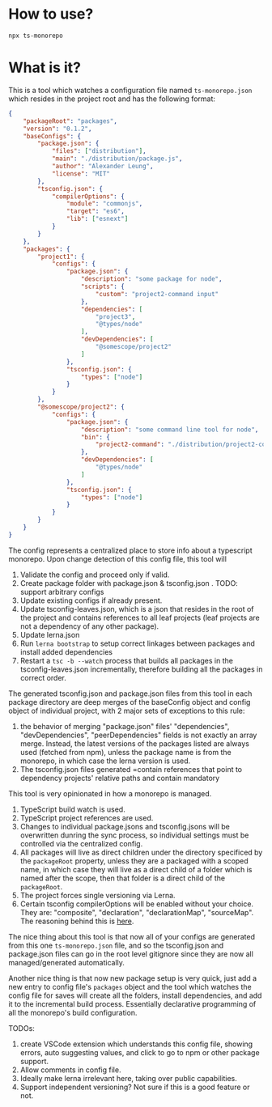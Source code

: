 # How to use?

`npx ts-monorepo`

# What is it?

This is a tool which watches a configuration file named `ts-monorepo.json` which resides in the project root and has the following format:

```json
{
    "packageRoot": "packages",
    "version": "0.1.2",
    "baseConfigs": {
        "package.json": {
            "files": ["distribution"],
            "main": "./distribution/package.js",
            "author": "Alexander Leung",
            "license": "MIT"
        },
        "tsconfig.json": {
            "compilerOptions": {
                "module": "commonjs",
                "target": "es6",
                "lib": ["esnext"]
            }
        }
    },
    "packages": {
        "project1": {
            "configs": {
                "package.json": {
                    "description": "some package for node",
                    "scripts": {
                        "custom": "project2-command input"
                    },
                    "dependencies": [
                        "project3",
                        "@types/node"
                    ],
                    "devDependencies": [
                        "@somescope/project2"
                    ]
                },
                "tsconfig.json": {
                    "types": ["node"]
                }
            }
        },
        "@somescope/project2": {
            "configs": {
                "package.json": {
                    "description": "some command line tool for node",
                    "bin": {
                        "project2-command": "./distribution/project2-command.js"
                    },
                    "devDependencies": [
                        "@types/node"
                    ]
                },
                "tsconfig.json": {
                    "types": ["node"]
                }
            }
        }
    }
}
```

The config represents a centralized place to store info about a typescript monorepo. Upon change detection of this config file, this tool will
1. Validate the config and proceed only if valid.
1. Create package folder with package.json & tsconfig.json . TODO: support arbitrary configs
1. Update existing configs if already present.
1. Update tsconfig-leaves.json, which is a json that resides in the root of the project and contains references to all leaf projects (leaf projects are not a dependency of any other package).
1. Update lerna.json
1. Run `lerna bootstrap` to setup correct linkages between packages and install added dependencies
1. Restart a `tsc -b --watch` process that builds all packages in the tsconfig-leaves.json incrementally, therefore building all the packages in correct order.

The generated tsconfig.json and package.json files from this tool in each package directory are deep merges of the baseConfig object and config object of individual project, with 2 major sets of exceptions to this rule: 
1. the behavior of merging "package.json" files' "dependencies", "devDependencies", "peerDependencies" fields is not exactly an array merge. Instead,
the latest versions of the packages listed are always used (fetched from npm), unless the package name is from the monorepo, in which case the lerna version is used.
1. The tsconfig.json files generated =contain references that point to dependency projects' relative paths and contain mandatory

This tool is very opinionated in how a monorepo is managed.  
1. TypeScript build watch is used.
1. TypeScript project references are used.
1. Changes to individual package.jsons and tsconfig.jsons will be overwritten dunring the sync process, so individual settings must be controlled via the centralized config.
1. All packages will live as direct children under the directory specificed by the `packageRoot` property, unless they are a packaged with a scoped name,
in which case they will live as a direct child of a folder which is named after the scope, then that folder is a direct child of the `packageRoot`.
1. The project forces single versioning via Lerna.
1. Certain tsconfig compilerOptions will be enabled without your choice. They are: "composite", "declaration", "declarationMap", "sourceMap". The reasoning behind this is [here](https://github.com/RyanCavanaugh/learn-a#tsconfigsettingsjson). 

The nice thing about this tool is that now all of your configs are generated from this one `ts-monorepo.json` file, and so the tsconfig.json and package.json files can go in
the root level gitignore since they are now all managed/generated automatically.

Another nice thing is that now new package setup is very quick, just add a new entry to config file's `packages` object and the tool which watches the config file for saves will create all the folders, install dependencies, and add it to the incremental build process. Essentially declarative programming of all the monorepo's build configuration.

TODOs:
1. create VSCode extension which understands this config file, showing errors, auto suggesting values, and click to go to npm or other package support.
1. Allow comments in config file.
1. Ideally make lerna irrelevant here, taking over public capabilities.
1. Support independent versioning? Not sure if this is a good feature or not.